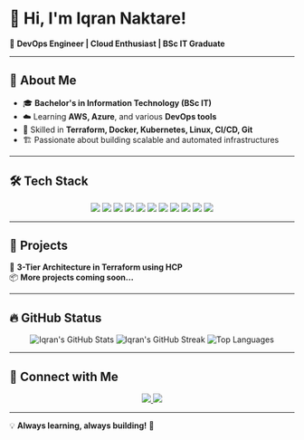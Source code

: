 # 👋 Hi, I'm Iqran Naktare!  

🚀 **DevOps Engineer | Cloud Enthusiast | BSc IT Graduate**  

---

## 🌟 About Me  
- 🎓 **Bachelor's in Information Technology (BSc IT)**  
- ☁️ Learning **AWS, Azure**, and various **DevOps tools**  
- 🔧 Skilled in **Terraform, Docker, Kubernetes, Linux, CI/CD, Git**  
- 🏗️ Passionate about building scalable and automated infrastructures  

---

## 🛠️ Tech Stack  

<p align="center">
  <img src="https://img.shields.io/badge/AWS-%23FF9900.svg?style=for-the-badge&logo=amazon-aws&logoColor=white" />
  <img src="https://img.shields.io/badge/Azure-%230072C6.svg?style=for-the-badge&logo=microsoft-azure&logoColor=white" />
  <img src="https://img.shields.io/badge/Terraform-%235835CC.svg?style=for-the-badge&logo=terraform&logoColor=white" />
  <img src="https://img.shields.io/badge/Docker-%230db7ed.svg?style=for-the-badge&logo=docker&logoColor=white" />
  <img src="https://img.shields.io/badge/Kubernetes-%23326CE5.svg?style=for-the-badge&logo=kubernetes&logoColor=white" />
  <img src="https://img.shields.io/badge/GitHub_Actions-%232088FF.svg?style=for-the-badge&logo=github-actions&logoColor=white" />
  <img src="https://img.shields.io/badge/Jenkins-%23D24939.svg?style=for-the-badge&logo=jenkins&logoColor=white" />
  <img src="https://img.shields.io/badge/Ansible-%23EE0000.svg?style=for-the-badge&logo=ansible&logoColor=white" />
  <img src="https://img.shields.io/badge/Git-%23F05032.svg?style=for-the-badge&logo=git&logoColor=white" />
  <img src="https://img.shields.io/badge/Python-%233776AB.svg?style=for-the-badge&logo=python&logoColor=white" />
  <img src="https://img.shields.io/badge/Bash-%234EAA25.svg?style=for-the-badge&logo=gnu-bash&logoColor=white" />
</p>

---

## 📌 Projects  

🚀 **3-Tier Architecture in Terraform using HCP**  
📦 **More projects coming soon...**  

---

## 🔥 GitHub Status  

<p align="center">
  <img src="https://github-readme-stats.vercel.app/api?username=IqranNaktare04&show_icons=true&theme=radical" alt="Iqran's GitHub Stats" />
  <img src="https://github-readme-streak-stats.herokuapp.com/?user=IqranNaktare04&theme=radical" alt="Iqran's GitHub Streak" />
  <img src="https://github-readme-stats.vercel.app/api/top-langs/?username=IqranNaktare04&layout=compact&theme=radical" alt="Top Languages" />
</p>

---

## 🔗 Connect with Me  

<p align="center">
  <a href="https://www.linkedin.com/in/iqran-naktare/">
    <img src="https://img.shields.io/badge/LinkedIn-0A66C2?style=for-the-badge&logo=linkedin&logoColor=white" />
  </a>
  <a href="https://github.com/IqranNaktare04">
    <img src="https://img.shields.io/badge/GitHub-181717?style=for-the-badge&logo=github&logoColor=white" />
  </a>
</p>

---

💡 **Always learning, always building!** 🚀  
